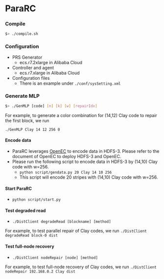 # ParaRC

### Compile

```bash
$> ./compile.sh
```

### Configuration

* PRS Generator
    * ecs.r7.2xlarge in Alibaba Cloud
* Controller and agent
    * ecs.r7.xlarge in Alibaba Cloud
* Configuration files
    * There is an example under `./conf/sysSetting.xml`

### Generate MLP

```bash
$> ./GenMLP [code] [n] [k] [w] [repairIdx]
```

For example, to generate a color combination for (14,12) Clay code to repair the
first block, we run 

`./GenMLP Clay 14 12 256 0`

#### Encode data

* ParaRC leverages [OpenEC](https://github.com/ukulililixl/openec) to encode data in HDFS-3. Please refer to the document of OpenEC to deploy HDFS-3 and OpenEC.
* Please run the following script to encode data in HDFS-3 by (14,10) Clay code with w=256.
    * `python script/gendata.py 20 Clay 14 10 256`
    * This script will encode 20 stripes with (14,10) Clay code with w=256.

#### Start ParaRC

* `python script/start.py`

#### Test degraded read

* `./DistClient degradeRead [blockname] [method]`

For example, to test parallel repair of Clay codes, we run `./DistClient degradeRead block-0 dist`

#### Test full-node recovery

* `./DistClient nodeRepair [node] [method]` 

For example, to test full-node recovery of Clay codes, we run `./DistClient nodeRepair 192.168.0.2 Clay dist`
